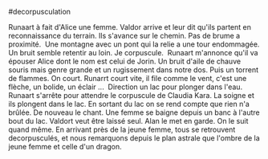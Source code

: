 #decorpusculation
 
Runaart à fait d'Alice une femme.
Valdor arrive et leur dit qu'ils partent en reconnaissance du terrain.
Ils s'avance sur le chemin. Pas de brume a proximité. 
Une montagne avec un pont qui la relie a une tour endommagée.
Un bruit semble retentir au loin.
Je corpuscule. 
Runaart m'annonce qu'il va épouser Alice dont le nom est celui de Jorin.
Un bruit d'aile de chauve souris mais genre grande et un rugissement dans notre dos.
Puis un torrent de flammes. On court.
Runarrt court vite, il file comme le vent, c'est une flèche, un bolide, un éclair ... 
Direction un lac pour plonger dans l'eau.
Runaart s'arrête pour attendre le corpuscule de Claudia Kara. La soigne et ils plongent dans le lac.
En sortant du lac on se rend compte que rien n'a brûlée.
De nouveau le chant. Une femme se baigne depuis un banc à l'autre bout du lac.
Valdort veut être laissé seul. Alan le met en garde.
On le suit quand même. En arrivant près de la jeune femme, tous se retrouvent decorpusculés, et nous remarquons depuis le plan astrale que l'ombre de la jeune femme et celle d'un dragon.